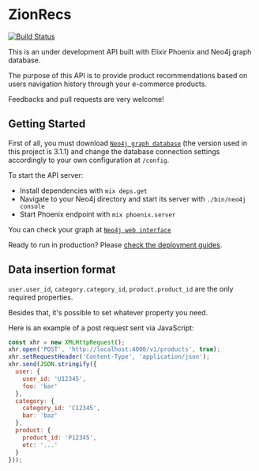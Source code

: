 # ZionRecs
[![Build Status](https://travis-ci.org/victorspringer/zionRecs.svg?branch=master)](https://travis-ci.org/victorspringer/zionRecs)

This is an under development API built with Elixir Phoenix and Neo4j graph database.

The purpose of this API is to provide product recommendations based on users navigation history through your e-commerce products.

Feedbacks and pull requests are very welcome!

## Getting Started

First of all, you must download [`Neo4j graph database`](https://neo4j.com/download) (the version used in this project is 3.1.1) and change the database connection settings accordingly to your own configuration at `/config`.

To start the API server:

  * Install dependencies with `mix deps.get`
  * Navigate to your Neo4j directory and start its server with `./bin/neo4j console`
  * Start Phoenix endpoint with `mix phoenix.server`

You can check your graph at [`Neo4j web interface`](http://localhost:7474)

Ready to run in production? Please [check the deployment guides](http://www.phoenixframework.org/docs/deployment).

## Data insertion format

`user.user_id`, `category.category_id`, `product.product_id` are the only required properties.

Besides that, it's possible to set whatever property you need.

Here is an example of a post request sent via JavaScript:

```javascript
const xhr = new XMLHttpRequest();
xhr.open('POST', 'http://localhost:4000/v1/products', true);
xhr.setRequestHeader('Content-Type', 'application/json');
xhr.send(JSON.stringify({
  user: {
    user_id: 'U12345',
    foo: 'bar'
  },
  category: {
    category_id: 'C12345',
    bar: 'baz'
  },
  product: {
    product_id: 'P12345',
    etc: '...'
  }
}));
```
